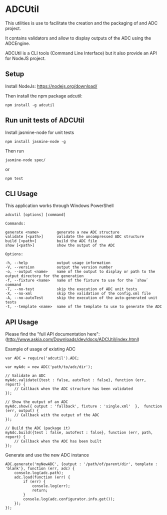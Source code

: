 # ADCUtil

This utilities is use to facilitate the creation and the packaging of and ADC project.

It contains validators and allow to display outputs of the ADC using the ADCEngine. 

ADCUtil is a CLI tools (Command Line Interface) but it also provide an API for NodeJS project. 

## Setup

Install NodeJs: https://nodejs.org/download/

Then install the npm package adcutil:
 
    npm install -g adcutil


## Run unit tests of ADCUtil

Install jasmine-node for unit tests

    npm install jasmine-node -g
    
Then run

    jasmine-node spec/

or

    npm test
    

## CLI Usage

This application works through Windows PowerShell


    adcutil [options] [command]

    Commands:

    generate <name>        generate a new ADC structure
    validate [<path>]      validate the uncompressed ADC structure
    build [<path>]         build the ADC file
    show [<path>]          show the output of the ADC

    Options:

    -h, --help             output usage information
    -V, --version          output the version number
    -o, --output <name>    name of the output to display or path to the output directory for the generation
    -f, --fixture <name>   name of the fixture to use for the `show` command
    -T, --no-test          skip the execution of ADC unit tests
    -X, --no-xml           skip the validation of the config.xml file
    -A, --no-autoTest      skip the execution of the auto-generated unit tests
    -t, --template <name>  name of the template to use to generate the ADC

## API Usage

Please find the "full API documentation here":(http://www.askia.com/Downloads/dev/docs/ADCUtil/index.html)

Example of usage of existing ADC

    var ADC = require('adcutil').ADC;
    
    var myAdc = new ADC('path/to/adc/dir');
        
    // Validate an ADC
    myAdc.validate({test : false, autoTest : false}, function (err, report) {
        // Callback when the ADC structure has been validated
    });
    
    // Show the output of an ADC
    myAdc.show({ output : 'fallback', fixture : 'single.xml'  },  function (err, output) {
        // Callback with the output of the ADC
    });
    
    // Build the ADC (package it)
    myAdc.build({test : false, autoTest : false}, function (err, path, report) {
        // Callback when the ADC has been built 
    });
    

Generate and use the new ADC instance
    
    ADC.generate('myNewADC', {output : '/path/of/parent/dir', template : 'blank'}, function (err, adc) {
        console.log(adc.path);
        adc.load(function (err) {
            if (err) {
                console.log(err);
                return;
            }
            console.log(adc.configurator.info.get());
        });
    });
    



